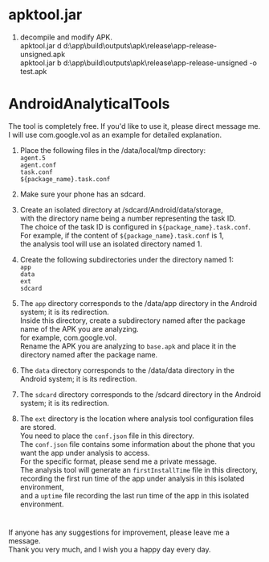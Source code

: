 # apktool.jar

1. decompile and modify APK. <br>
apktool.jar d d:\app\build\outputs\apk\release\app-release-unsigned.apk <br>
apktool.jar b d:\app\build\outputs\apk\release\app-release-unsigned -o test.apk <br>

# AndroidAnalyticalTools
The tool is completely free. If you'd like to use it, please direct message me. <br>
I will use com.google.vol as an example for detailed explanation. <br>

1. Place the following files in the /data/local/tmp directory: <br>
  `agent.5` <br>
  `agent.conf` <br>
  `task.conf` <br>
  `${package_name}.task.conf` <br>

2. Make sure your phone has an sdcard. <br>
3. Create an isolated directory at /sdcard/Android/data/storage, <br>
   with the directory name being a number representing the task ID. <br>
   The choice of the task ID is configured in `${package_name}.task.conf`. <br>
   For example, if the content of `${package_name}.task.conf` is 1, <br>
   the analysis tool will use an isolated directory named 1. <br>
4. Create the following subdirectories under the directory named 1: <br>
  `app` <br>
  `data` <br>
  `ext` <br>
  `sdcard` <br>
5. The `app` directory corresponds to the /data/app directory in the Android system; it is its redirection. <br>
  Inside this directory, create a subdirectory named after the package name of the APK you are analyzing. <br>
  for example, com.google.vol. <br>
  Rename the APK you are analyzing to `base.apk` and place it in the directory named after the package name. <br>
6. The `data` directory corresponds to the /data/data directory in the Android system; it is its redirection. <br>
7. The `sdcard` directory corresponds to the /sdcard directory in the Android system; it is its redirection. <br>
8. The `ext` directory is the location where analysis tool configuration files are stored. <br>
   You need to place the `conf.json` file in this directory. <br>
   The `conf.json` file contains some information about the phone that you want the app under analysis to access. <br>
   For the specific format, please send me a private message. <br>
   The analysis tool will generate an `firstInstallTime` file in this directory, <br>
   recording the first run time of the app under analysis in this isolated environment, <br>
   and a `uptime` file recording the last run time of the app in this isolated environment. <br>

# 
If anyone has any suggestions for improvement, please leave me a message. <br>
Thank you very much, and I wish you a happy day every day. <br>
